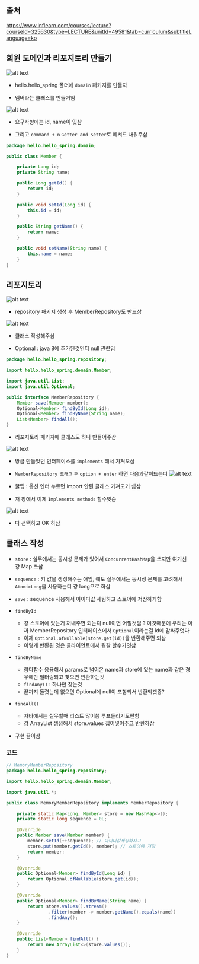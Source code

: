 ## 출처

https://www.inflearn.com/courses/lecture?courseId=325630&type=LECTURE&unitId=49581&tab=curriculum&subtitleLanguage=ko

## 회원 도메인과 리포지토리 만들기

![alt text](image-38.png)

- hello.hello_spring 폴더에 `domain` 패키지를 만들자

- 멤버라는 클래스를 만들거임

![alt text](image-39.png)

- 요구사항에는 id, name이 잇삼

- 그리고 `command + n` `Getter and Setter`로 메서드 채워주삼

```java
package hello.hello_spring.domain;

public class Member {

    private Long id;
    private String name;

    public Long getId() {
        return id;
    }

    public void setId(Long id) {
        this.id = id;
    }

    public String getName() {
        return name;
    }

    public void setName(String name) {
        this.name = name;
    }
}


```

## 리포지토리

![alt text](image-40.png)

- repository 패키지 생성 후 MemberRepository도 만드삼

![alt text](image-41.png)

- 클래스 작성해주삼

- Optional : java 8에 추가된것인디 null 관련임

```java
package hello.hello_spring.repository;

import hello.hello_spring.domain.Member;

import java.util.List;
import java.util.Optional;

public interface MemberRepository {
    Member save(Member member);
    Optional<Member> findById(Long id);
    Optional<Member> findByName(String name);
    List<Member> findAll();
}

```

- 리포지토리 패키지에 클래스도 하나 만들어주삼

![alt text](image-42.png)

- 방금 만들었던 인터페이스를 `implements` 해서 가져오삼

- `MemberRepository 드래그` 후 `option + enter` 하면 다음과같이뜨는디 
![alt text](image-44.png)

- 꿀팁 : 옵션 엔터 누르면 import 안된 클래스 가져오기 쉽삼

- 저 창에서 이제 `Implements methods` 할수잇슴 

![alt text](image-45.png)

- 다 선택하고 OK 하삼

## 클래스 작성

- `store` : 실무에서는 동시성 문제가 있어서 `ConcurrentHashMap`을 쓰지만 여기선 걍 Map 쓰삼

- `sequence` : 키 값을 생성해주는 애임, 얘도 실무에서는 동시성 문제를 고려해서 `AtomicLong`을 사용하는디 걍 long으로 하삼

- `save` : sequence 사용해서 아이디값 세팅하고 스토어에 저장하게함

- `findById`
    - 걍 스토어에 있는거 꺼내주면 되는디 null이면 어쩔것임 ? 이것때문에 우리는 아까 MemberRepository 인터페이스에서 `Optional`이라는걸 id에 감싸주엇다
    - 이제 `Optional.ofNullable(store.get(id))`을 반환해주면 되삼
    - 이렇게 반환된 것은 클라이언트에서 뭔갈 할수가잇삼

- `findByName`
    - 람다함수 응용해서 params로 넘어온 name과 store에 있는 name과 같은 경우에만 필터링되고 찾으면 반환하는것
    - `findAny()` : 하나만 찾는것
    - 끝까지 돌렷는데 없으면 Optional에 null이 포함되서 반환되겟죵?

- `findAll()` 
    - 자바에서는 실무할때 리스트 많이씀 루프돌리기도편함
    - 강 ArrayList 생성해서 store.values 집어넣어주고 반환하삼

- 구현 끝이삼

### 코드

```java
// MemoryMemberRepository
package hello.hello_spring.repository;

import hello.hello_spring.domain.Member;

import java.util.*;

public class MemoryMemberRepository implements MemberRepository {

    private static Map<Long, Member> store = new HashMap<>();
    private static long sequence = 0L;

    @Override
    public Member save(Member member) {
        member.setId(++sequence); // 아이디값세팅하시고
        store.put(member.getId(), member); // 스토어에 저장
        return member;
    }

    @Override
    public Optional<Member> findById(Long id) {
        return Optional.ofNullable(store.get(id));
    }

    @Override
    public Optional<Member> findByName(String name) {
        return store.values().stream()
                .filter(member -> member.getName().equals(name))
                .findAny();
    }

    @Override
    public List<Member> findAll() {
        return new ArrayList<>(store.values());
    }
}
```
